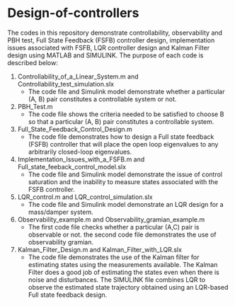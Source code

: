 # Design-of-controllers
The codes in this repository demonstrate controllability, observability and PBH test, Full State Feedback (FSFB) controller design, implementation issues associated with FSFB, LQR controller design and Kalman Filter design using MATLAB and SIMULINK. The purpose of each code is described below:
1. Controllability_of_a_Linear_System.m and Controllability_test_simulation.slx
   * The code file and Simulink model demonstrate whether a particular (A, B) pair constitutes a controllable system or not.
3. PBH_Test.m
   * The code file shows the criteria needed to be satisfied to choose B so that a particular (A, B) pair constitutes a controllable system.
4. Full_State_Feedback_Control_Design.m
   * The code file demonstrates how to design a Full state feedback (FSFB) controller that will place the open loop eigenvalues to any arbitrarily closed-loop eigenvalues.
5. Implementation_Issues_with_a_FSFB.m and Full_state_feeback_control_model.slx
   * The code file and Simulink model demonstrate the issue of control saturation and the inability to measure states associated with the FSFB controller.
6. LQR_control.m and LQR_control_simulation.slx
   * The code file and Simulink model demonstrate an LQR design for a mass/damper system.
7. Observability_example.m and Observability_gramian_example.m
   * The first code file checks whether a particular (A,C) pair is observable or not. the second code file demonstrates the use of observability gramian.
8. Kalman_Filter_Design.m and Kalman_Filter_with_LQR.slx
   * The code file demonstrates the use of the Kalman filter for estimating states using the measurements available. The Kalman Filter does a good job of estimating the states even when there is noise and disturbances. The SIMULINK file combines LQR to observe the estimated state trajectory obtained using an LQR-based Full state feedback design.
